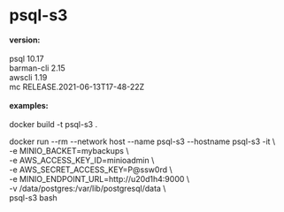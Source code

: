 # psql-s3

<B>version:</B><BR>
<BR>
psql 10.17<BR>
barman-cli 2.15<BR>
awscli 1.19<BR>
mc RELEASE.2021-06-13T17-48-22Z
<BR><BR>
<B>examples:</B><BR>
<BR>
docker build -t psql-s3 .

docker run --rm --network host --name psql-s3 --hostname psql-s3 -it \\<BR>
 -e MINIO_BACKET=mybackups \\<BR>
 -e AWS_ACCESS_KEY_ID=minioadmin \\<BR>
 -e AWS_SECRET_ACCESS_KEY=P@ssw0rd \\<BR>
 -e MINIO_ENDPOINT_URL=http://u20d1h4:9000 \\<BR>
 -v /data/postgres:/var/lib/postgresql/data \\<BR>
 psql-s3 bash
